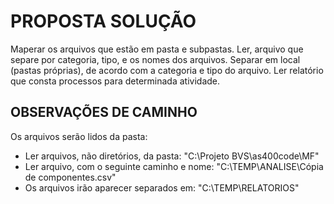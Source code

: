 # PROPOSTA SOLUÇÃO

Maperar os arquivos que estão em pasta e subpastas.
Ler, arquivo que separe por categoria, tipo, e os nomes dos arquivos.
Separar em local (pastas próprias), de acordo com a categoria e tipo do arquivo.
Ler relatório que consta processos para determinada atividade.


## OBSERVAÇÕES DE CAMINHO

Os arquivos serão lidos da pasta:

* Ler arquivos, não diretórios, da pasta: "C:\\Projeto BVS\\as400code\\MF"
* Ler arquivo, com o seguinte caminho e nome: "C:\\TEMP\\ANALISE\\Cópia de componentes.csv"
* Os arquivos irão aparecer separados em: "C:\\TEMP\\RELATORIOS"